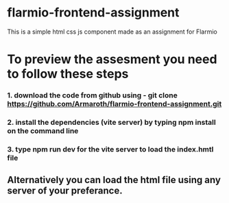 # flarmio-frontend-assignment

This is a simple html css js component made as an assignment for Flarmio

# To preview the assesment you need to follow these steps

### 1. download the code from github using - git clone https://github.com/Armaroth/flarmio-frontend-assignment.git

### 2. install the dependencies (vite server) by typing npm install on the command line

### 3. type npm run dev for the vite server to load the index.hmtl file

## Alternatively you can load the html file using any server of your preferance. 
